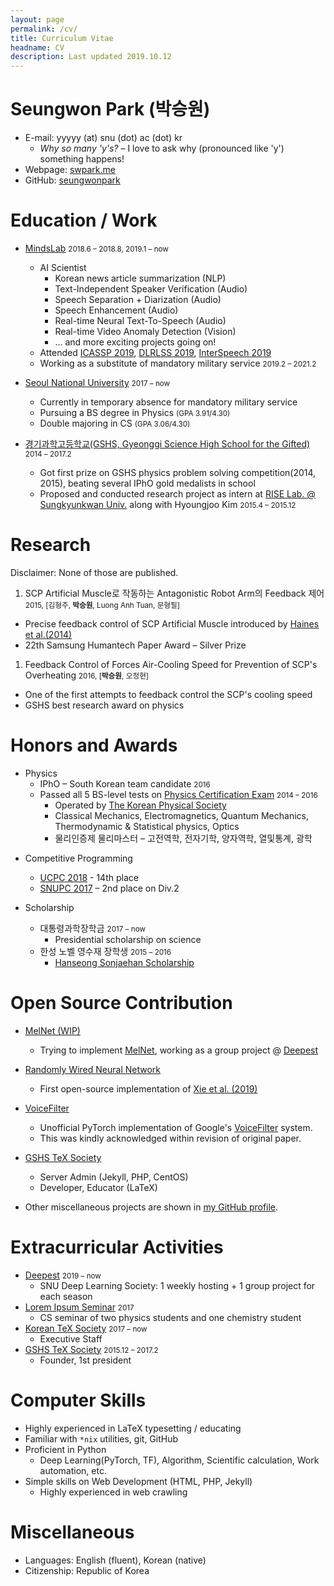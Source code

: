 ```yaml
---
layout: page
permalink: /cv/
title: Curriculum Vitae
headname: CV
description: Last updated 2019.10.12
---
```


# Seungwon Park (박승원)

* E-mail: yyyyy (at) snu (dot) ac (dot) kr
  * *Why so many 'y's?* – I love to ask why (pronounced like 'y') something happens!
* Webpage: [swpark.me](http://swpark.me)
* GitHub: [seungwonpark](https://github.com/seungwonpark)

# Education / Work

* [MindsLab](http://mindslab.ai/) <small>2018.6 – 2018.8, 2019.1 – now</small>
  * AI Scientist
    * Korean news article summarization (NLP)
    * Text-Independent Speaker Verification (Audio)
    * Speech Separation + Diarization (Audio)
    * Speech Enhancement (Audio)
    * Real-time Neural Text-To-Speech (Audio)
    * Real-time Video Anomaly Detection (Vision)
    * … and more exciting projects going on!
  * Attended [ICASSP 2019](https://2019.ieeeicassp.org), [DLRLSS 2019](https://dlrlsummerschool.ca/), [InterSpeech 2019]([https://www.interspeech2019.org](https://www.interspeech2019.org/))
  * Working as a substitute of mandatory military service <small>2019.2 – 2021.2</small>

* [Seoul National University](http://en.snu.ac.kr) <small>2017 – now</small>
  * Currently in temporary absence for mandatory military service
  * Pursuing a BS degree in Physics <small>(GPA 3.91/4.30)</small>
  * Double majoring in CS <small>(GPA 3.06/4.30)</small>

* [경기과학고등학교(GSHS, Gyeonggi Science High School for the Gifted)](http://www.gs.hs.kr) <small>2014 – 2017.2</small>
  * Got first prize on GSHS physics problem solving competition(2014, 2015), beating several IPhO gold medalists in school
  * Proposed and conducted research project as intern at [RISE Lab. @ Sungkyunkwan Univ.](http://ris.skku.edu/home/) along with Hyoungjoo Kim <small>2015.4 – 2015.12</small>


# Research

Disclaimer: None of those are published.​
1. SCP Artificial Muscle로 작동하는 Antagonistic Robot Arm의 Feedback 제어 <small>2015, [김형주, **박승원**, Luong Anh Tuan, 문형필]</small>
  * Precise feedback control of SCP Artificial Muscle introduced by [Haines et al.(2014)](http://science.sciencemag.org/content/343/6173/868)
  * 22th Samsung Humantech Paper Award – Silver Prize

1. Feedback Control of Forces Air-Cooling Speed for Prevention of SCP's Overheating <small>2016, [**박승원**, 오정현]</small>
  * One of the first attempts to feedback control the SCP's cooling speed 
  * GSHS best research award on physics

# Honors and Awards

- Physics
  * IPhO – South Korean team candidate <small>2016</small>
  * Passed all 5 BS-level tests on [Physics Certification Exam](http://kphc.kps.or.kr/about/) <small>2014 – 2016</small>
    * Operated by [The Korean Physical Society](http://www.kps.or.kr/)
    * Classical Mechanics, Electromagnetics, Quantum Mechanics, Thermodynamic & Statistical physics, Optics
    * 물리인증제 물리마스터 – 고전역학, 전자기학, 양자역학, 열및통계, 광학

* Competitive Programming
  * [UCPC 2018](https://2018.ucpc.io/) - 14th place
  * [SNUPC 2017](http://snups.snucse.org/snupc2017/) – 2nd place on Div.2

* Scholarship
  * 대통령과학장학금 <small>2017 – now</small>
    * Presidential scholarship on science
  * 한성 노벨 영수재 장학생 <small>2015 – 2016</small>
    * [Hanseong Sonjaehan Scholarship](http://sonjaehan.org/)

# Open Source Contribution

* [MelNet (WIP)](<https://github.com/Deepest-Project/MelNet>)

  * Trying to implement [MelNet](<https://arxiv.org/abs/1906.01083>), working as a group project @ [Deepest](http://deepest.ai/) 

* [Randomly Wired Neural Network](<https://github.com/seungwonpark/RandWireNN>)

  - First open-source implementation of [Xie et al. (2019)](<https://arxiv.org/abs/1904.01569>)

* [VoiceFilter](<https://github.com/mindslab-ai/voicefilter>)

  * Unofficial PyTorch implementation of Google's [VoiceFilter](<https://arxiv.org/abs/1810.04826>) system. 
  * This was kindly acknowledged within revision of original paper.

* [GSHS TeX Society](http://latex.gs.hs.kr)

  * Server Admin (Jekyll, PHP, CentOS)
  * Developer, Educator (LaTeX)

* Other miscellaneous projects are shown in [my GitHub profile](https://github.com/seungwonpark). 


# Extracurricular Activities

* [Deepest](http://deepest.ai/) <small> 2019 – now</small>
  * SNU Deep Learning Society: 1 weekly hosting + 1 group project for each season
* [Lorem Ipsum Seminar](https://github.com/seungwonpark/lipsum-seminar) <small>2017</small>
  * CS seminar of two physics students and one chemistry student
* [Korean TeX Society](http://www.ktug.org) <small>2017 – now</small>
  * Executive Staff
* [GSHS TeX Society](http://latex.gs.hs.kr) <small>2015.12 – 2017.2</small>
  * Founder, 1st president


# Computer Skills

* Highly experienced in LaTeX typesetting / educating
* Familiar with `*nix` utilities, git, GitHub
* Proficient in Python
  * Deep Learning(PyTorch, TF), Algorithm, Scientific calculation, Work automation, etc.
* Simple skills on Web Development (HTML, PHP, Jekyll)
  * Highly experienced in web crawling

# Miscellaneous

* Languages: English (fluent), Korean (native)
* Citizenship: Republic of Korea

